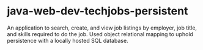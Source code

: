 # java-web-dev-techjobs-persistent
An application to search, create, and view job listings by employer, job title, and skills required to do the job.
Used object relational mapping to uphold persistence with a locally hosted SQL database. 
